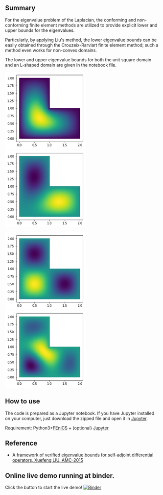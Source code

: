 ## Summary
    
For the eigenvalue problem of the Laplacian, the conforming and non-conforming finite element methods are utilized to provide explicit lower and upper bounds for the eigenvalues.

Particularly, by applying Liu's method, the lower eigenvalue bounds can be easily obtained through the Crouzeix-Rarviart finite element method; such a method even works for non-convex domains.

The lower and upper eigenvalue bounds for both the unit square domain and an L-shaped domain are given in the notebook file.


<img src=https://github.com/xfliu/eigenvalue/blob/master/eigfunction_1.png> <img src=https://github.com/xfliu/eigenvalue/blob/master/eigfunction_2.png>

<img src=https://github.com/xfliu/eigenvalue/blob/master/eigfunction_3.png> <img src=https://github.com/xfliu/eigenvalue/blob/master/eigfunction_4.png>

## How to use

The code is prepared as a Jupyter notebook. If you have Jupyter installed on your computer, just download the zipped file and open it in [Jupyter](https://jupyter.org/).

Requirement: Python3+[FEniCS](https://fenicsproject.org/) + (optional) [Jupyter](https://jupyter.org/)

## Reference
-  [A framework of verified eigenvalue bounds for self-adjoint differential operators, Xuefeng LIU, AMC-2015](https://www.sciencedirect.com/science/article/pii/S0096300315003628)

## Online live demo running at binder.

Click the button to start the live demo! [![Binder](https://mybinder.org/badge_logo.svg)](https://mybinder.org/v2/gh/xfliu/eigenvalue/master?filepath=Eigenvalue_bounds_of_Laplacian.ipynb)
